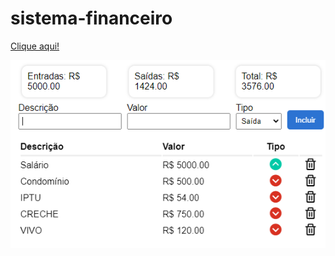 # sistema-financeiro

<a href="https://climacobnu.github.io/Sistema-financeiro/" rel="noopener noreferrer" target="_blank">Clique aqui!</a>

<img src = "ControleGastos.png"/>
